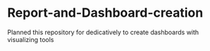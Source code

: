 # Report-and-Dashboard-creation
Planned this repository for dedicatively to create dashboards with visualizing tools
